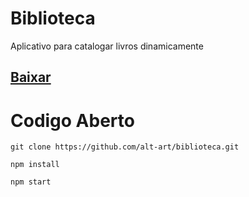 # Biblioteca
Aplicativo para catalogar livros dinamicamente

## [Baixar](https://github.com/alt-art/biblioteca/releases "Baixar")

# Codigo Aberto

```git clone https://github.com/alt-art/biblioteca.git```

```npm install```

```npm start```